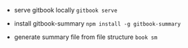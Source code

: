 - serve gitbook locally
```gitbook serve```

- install gitbook-summary
```npm install -g gitbook-summary```

- generate summary file from file structure
```book sm```

